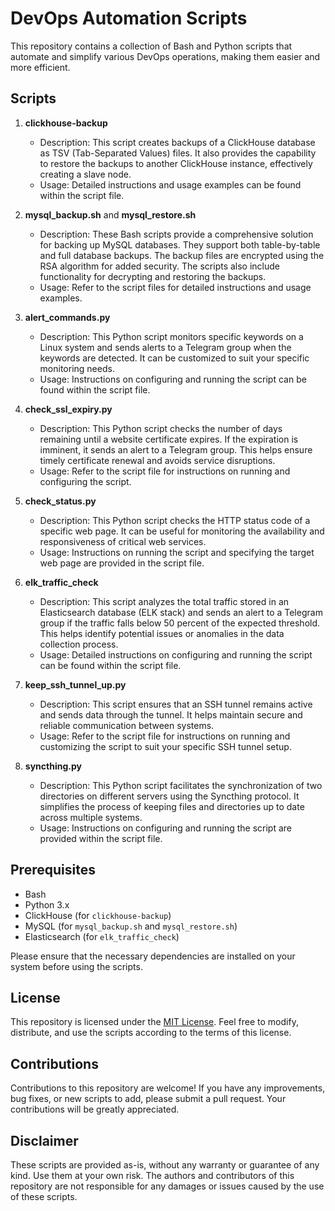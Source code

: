 # DevOps Automation Scripts

This repository contains a collection of Bash and Python scripts that automate and simplify various DevOps operations, making them easier and more efficient.

## Scripts

1. **clickhouse-backup**

   - Description: This script creates backups of a ClickHouse database as TSV (Tab-Separated Values) files. It also provides the capability to restore the backups to another ClickHouse instance, effectively creating a slave node.
   - Usage: Detailed instructions and usage examples can be found within the script file.

2. **mysql_backup.sh** and **mysql_restore.sh**

   - Description: These Bash scripts provide a comprehensive solution for backing up MySQL databases. They support both table-by-table and full database backups. The backup files are encrypted using the RSA algorithm for added security. The scripts also include functionality for decrypting and restoring the backups.
   - Usage: Refer to the script files for detailed instructions and usage examples.

3. **alert_commands.py**

   - Description: This Python script monitors specific keywords on a Linux system and sends alerts to a Telegram group when the keywords are detected. It can be customized to suit your specific monitoring needs.
   - Usage: Instructions on configuring and running the script can be found within the script file.

4. **check_ssl_expiry.py**

   - Description: This Python script checks the number of days remaining until a website certificate expires. If the expiration is imminent, it sends an alert to a Telegram group. This helps ensure timely certificate renewal and avoids service disruptions.
   - Usage: Refer to the script file for instructions on running and configuring the script.

5. **check_status.py**

   - Description: This Python script checks the HTTP status code of a specific web page. It can be useful for monitoring the availability and responsiveness of critical web services.
   - Usage: Instructions on running the script and specifying the target web page are provided in the script file.

6. **elk_traffic_check**

   - Description: This script analyzes the total traffic stored in an Elasticsearch database (ELK stack) and sends an alert to a Telegram group if the traffic falls below 50 percent of the expected threshold. This helps identify potential issues or anomalies in the data collection process.
   - Usage: Detailed instructions on configuring and running the script can be found within the script file.

7. **keep_ssh_tunnel_up.py**

   - Description: This script ensures that an SSH tunnel remains active and sends data through the tunnel. It helps maintain secure and reliable communication between systems.
   - Usage: Refer to the script file for instructions on running and customizing the script to suit your specific SSH tunnel setup.

8. **syncthing.py**

   - Description: This Python script facilitates the synchronization of two directories on different servers using the Syncthing protocol. It simplifies the process of keeping files and directories up to date across multiple systems.
   - Usage: Instructions on configuring and running the script are provided within the script file.

## Prerequisites

- Bash
- Python 3.x
- ClickHouse (for `clickhouse-backup`)
- MySQL (for `mysql_backup.sh` and `mysql_restore.sh`)
- Elasticsearch (for `elk_traffic_check`)

Please ensure that the necessary dependencies are installed on your system before using the scripts.

## License

This repository is licensed under the [MIT License](LICENSE). Feel free to modify, distribute, and use the scripts according to the terms of this license.

## Contributions

Contributions to this repository are welcome! If you have any improvements, bug fixes, or new scripts to add, please submit a pull request. Your contributions will be greatly appreciated.

## Disclaimer

These scripts are provided as-is, without any warranty or guarantee of any kind. Use them at your own risk. The authors and contributors of this repository are not responsible for any damages or issues caused by the use of these scripts.